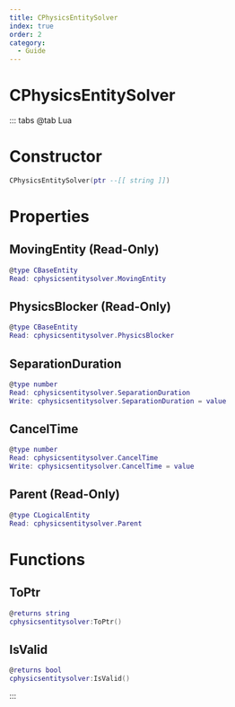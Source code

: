 ```yaml
---
title: CPhysicsEntitySolver
index: true
order: 2
category:
  - Guide
---
```


# CPhysicsEntitySolver

::: tabs
@tab Lua
# Constructor
```lua
CPhysicsEntitySolver(ptr --[[ string ]])
```
# Properties
## MovingEntity (Read-Only)
```lua
@type CBaseEntity
Read: cphysicsentitysolver.MovingEntity
```
## PhysicsBlocker (Read-Only)
```lua
@type CBaseEntity
Read: cphysicsentitysolver.PhysicsBlocker
```
## SeparationDuration 
```lua
@type number
Read: cphysicsentitysolver.SeparationDuration
Write: cphysicsentitysolver.SeparationDuration = value
```
## CancelTime 
```lua
@type number
Read: cphysicsentitysolver.CancelTime
Write: cphysicsentitysolver.CancelTime = value
```
## Parent (Read-Only)
```lua
@type CLogicalEntity
Read: cphysicsentitysolver.Parent
```
# Functions
## ToPtr
```lua
@returns string
cphysicsentitysolver:ToPtr()
```
## IsValid
```lua
@returns bool
cphysicsentitysolver:IsValid()
```

:::